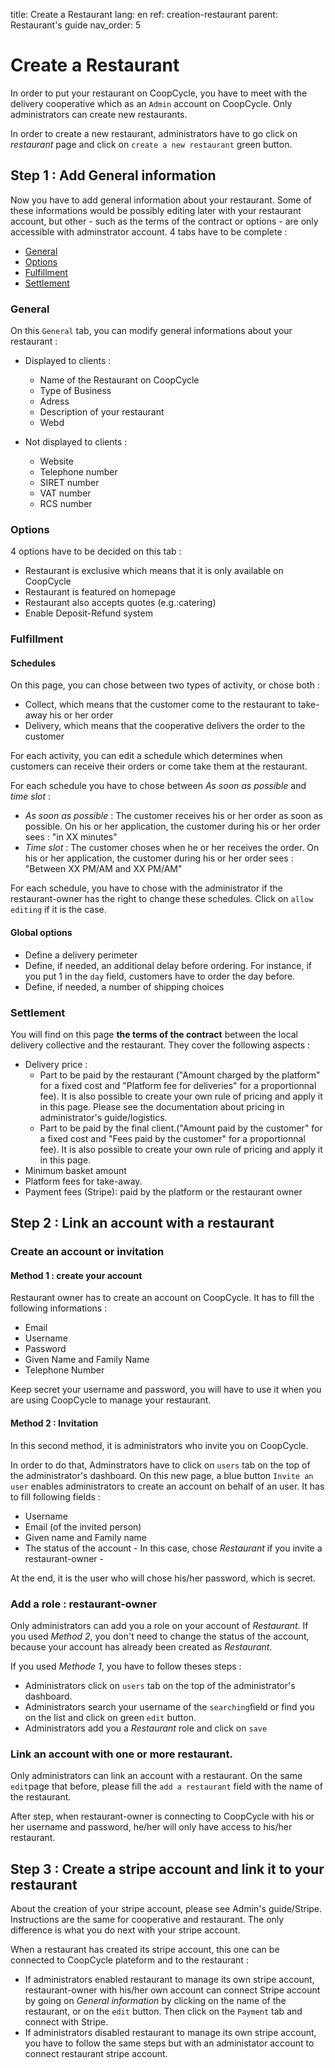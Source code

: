 title: Create a Restaurant
lang: en
ref: creation-restaurant
parent: Restaurant's guide
nav_order: 5

# Create a Restaurant

In order to put your restaurant on CoopCycle, you have to meet with the delivery cooperative which as an `Admin` account on CoopCycle. Only administrators can create new restaurants.

In order to create a new restaurant, administrators have to go click on *restaurant* page and click on `create a new restaurant` green button. 

## Step 1 : Add General information

Now you have to add general information about your restaurant. Some of these informations would be possibly editing later with your restaurant account, but other - such as the terms of the contract or options - are only accessible with adminstrator account. 4 tabs have to be complete :

- [General](#General)
- [Options](#Options)
- [Fulfillment](#Fulfillment)
- [Settlement](#Settlement)

### General

On this `General` tab, you can modify general informations about your restaurant :

- Displayed to clients :
  - Name of the Restaurant on CoopCycle
  - Type of Business
  - Adress
  - Description of your restaurant 
  - Webd
  
- Not displayed to clients :
  - Website
  - Telephone number
  - SIRET number
  - VAT number
  - RCS number
  
### Options

4 options have to be decided on this tab :

- Restaurant is exclusive which means that it is only available on CoopCycle
- Restaurant is featured on homepage 
- Restaurant also accepts quotes (e.g.:catering)
- Enable Deposit-Refund system

### Fulfillment

#### Schedules
On this page, you can chose between two types of activity, or chose both :
- Collect, which means that the customer come to the restaurant to take-away his or her order
- Delivery, which means that the cooperative delivers the order to the customer

For each activity, you can edit a schedule which determines when customers can receive their orders or come take them at the restaurant. 

For each schedule you have to chose between *As soon as possible* and *time slot* :
- *As soon as possible* : The customer receives his or her order as soon as possible. On his or her application, the customer during his or her order sees : "in XX minutes"
- *Time slot* : The customer choses when he or her receives the order. On his or her application, the customer during his or her order sees : "Between XX PM/AM and XX PM/AM"

For each schedule, you have to chose with the administrator if the restaurant-owner has the right to change these schedules. Click on `allow editing` if it is the case.

#### Global options

- Define a delivery perimeter
- Define, if needed, an additional delay before ordering. For instance, if you put 1 in the `day` field, customers have to order the day before.
- Define, if needed, a number of shipping choices

### Settlement

You will find on this page **the terms of the contract** between the local delivery collective and the restaurant. They cover the following aspects :
- Delivery price :
    - Part to be paid by the restaurant ("Amount charged by the platform" for a fixed cost and "Platform fee for deliveries" for a proportionnal fee). It is also possible to create your own rule of pricing and apply it in this page. Please see the documentation about pricing in administrator's guide/logistics.
    - Part to be paid by the final client.("Amount paid by the customer" for a fixed cost and "Fees paid by the customer" for a proportionnal fee). It is also possible to create your own rule of pricing and apply it in this page. 
- Minimum basket amount
- Platform fees for take-away.
- Payment fees (Stripe): paid by the platform or the restaurant owner

## Step 2 : Link an account with a restaurant

### Create an account or invitation

#### Method 1 : create your account
Restaurant owner has to create an account on CoopCycle. It has to fill the following informations : 

- Email
- Username
- Password
- Given Name and Family Name
- Telephone Number

Keep secret your username and password, you will have to use it when you are using CoopCycle to manage your restaurant.

#### Method 2 : Invitation

In this second method, it is administrators who invite you on CoopCycle. 

In order to do that, Adminstrators have to click on `users` tab on the top of the administrator's dashboard. On this new page, a blue button `Invite an user` enables administrators to create an account on behalf of an user. It has to fill following fields :
- Username
- Email (of the invited person)
- Given name and Family name
- The status of the account - In this case, chose *Restaurant* if you invite a restaurant-owner -

At the end, it is the user who will chose his/her password, which is secret.

### Add a role : restaurant-owner

Only administrators can add you a role on your account of *Restaurant*. If you used *Method 2*, you don't need to change the status of the account, because your account has already been created as *Restaurant*.

If you used *Methode 1*, you have to follow theses steps : 
- Administrators click on `users` tab on the top of the administrator's dashboard.
- Administrators search your username of the `searching`field or find you on the list and click on green `edit` button.
- Administrators add you a *Restaurant* role and click on `save`

### Link an account with one or more restaurant.

Only administrators can link an account with a restaurant. On the same `edit`page that before, please fill the `add a restaurant` field with the name of the restaurant.

After step, when restaurant-owner is connecting to CoopCycle with his or her username and password, he/her will only have access to his/her restaurant.

## Step 3 : Create a stripe account and link it to your restaurant 

About the creation of your stripe account, please see Admin's guide/Stripe. Instructions are the same for cooperative and restaurant. The only difference is what you do next with your stripe account.

When a restaurant has created its stripe account, this one can be connected to CoopCycle plateform and to the restaurant : 
- If administrators enabled restaurant to manage its own stripe account, restaurant-owner with his/her own account can connect Stripe account by going on *General information* by clicking on the name of the restaurant, or on the `edit` button. Then click on the `Payment` tab and connect with Stripe.
- If administrators disabled restaurant to manage its own stripe account, you have to follow the same steps but with an administator account to connect restaurant stripe account.
